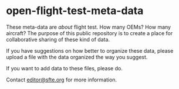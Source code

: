 # open-flight-test-meta-data
These meta-data are *about* flight test. How many OEMs? How many aircraft? The purpose of this public repository is to create a place for collaborative sharing of these kind of data.

If you have suggestions on how better to organize these data, please upload a file with the data organized the way you suggest.

If you want to add data to these files, please do.

Contact editor@sfte.org for more information.
